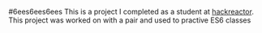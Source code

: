 #6ees6ees6ees
This is a project I completed as a student at [hackreactor](http://hackreactor.com). This project was worked on with a pair and used to practive ES6 classes
